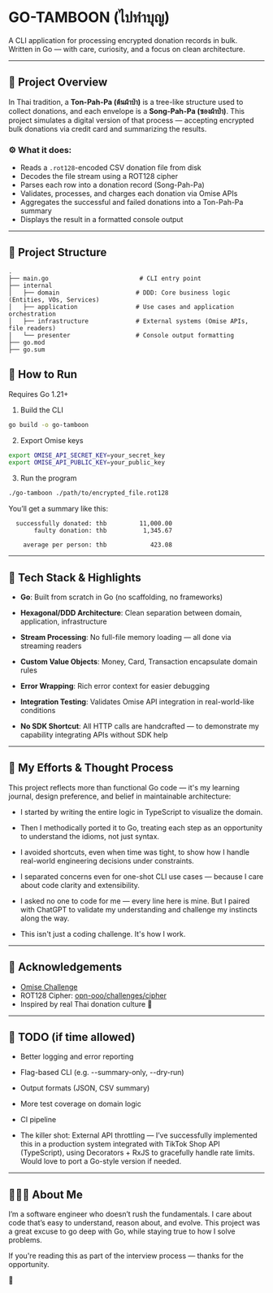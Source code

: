# GO-TAMBOON (ไปทำบุญ)

A CLI application for processing encrypted donation records in bulk.  
Written in Go — with care, curiosity, and a focus on clean architecture.

---

## 🧠 Project Overview

In Thai tradition, a **Ton-Pah-Pa (ต้นผ้าป่า)** is a tree-like structure used to collect donations, and each envelope is
a **Song-Pah-Pa (ซองผ้าป่า)**. This project simulates a digital version of that process — accepting encrypted bulk
donations via credit card and summarizing the results.

### ⚙️ What it does:

- Reads a `.rot128`-encoded CSV donation file from disk
- Decodes the file stream using a ROT128 cipher
- Parses each row into a donation record (Song-Pah-Pa)
- Validates, processes, and charges each donation via Omise APIs
- Aggregates the successful and failed donations into a Ton-Pah-Pa summary
- Displays the result in a formatted console output

---

## 📂 Project Structure

```
.
├── main.go                         # CLI entry point
├── internal
│   ├── domain                     # DDD: Core business logic (Entities, VOs, Services)
│   ├── application                # Use cases and application orchestration
│   ├── infrastructure             # External systems (Omise APIs, file readers)
│   └── presenter                  # Console output formatting
├── go.mod
├── go.sum
```

## 🧪 How to Run

Requires Go 1.21+

1. Build the CLI

```bash
go build -o go-tamboon
```

2. Export Omise keys

```bash
export OMISE_API_SECRET_KEY=your_secret_key
export OMISE_API_PUBLIC_KEY=your_public_key
```

3. Run the program

```bash
./go-tamboon ./path/to/encrypted_file.rot128
```

You’ll get a summary like this:

```        total received: thb         12,345.67
  successfully donated: thb         11,000.00
       faulty donation: thb          1,345.67

    average per person: thb            423.08
```

---

## 🧱 Tech Stack & Highlights

- **Go**: Built from scratch in Go (no scaffolding, no frameworks)

- **Hexagonal/DDD Architecture**: Clean separation between domain, application, infrastructure

- **Stream Processing**: No full-file memory loading — all done via streaming readers

- **Custom Value Objects**: Money, Card, Transaction encapsulate domain rules

- **Error Wrapping**: Rich error context for easier debugging

- **Integration Testing**: Validates Omise API integration in real-world-like conditions

- **No SDK Shortcut**: All HTTP calls are handcrafted — to demonstrate my capability integrating APIs without SDK help

---

## 🤝 My Efforts & Thought Process

This project reflects more than functional Go code — it's my learning journal, design preference, and belief in
maintainable architecture:

- I started by writing the entire logic in TypeScript to visualize the domain.

- Then I methodically ported it to Go, treating each step as an opportunity to understand the idioms, not just syntax.

- I avoided shortcuts, even when time was tight, to show how I handle real-world engineering decisions under
  constraints.

- I separated concerns even for one-shot CLI use cases — because I care about code clarity and extensibility.

- I asked no one to code for me — every line here is mine. But I paired with ChatGPT to validate my understanding and
  challenge my instincts along the way.

- This isn't just a coding challenge. It's how I work.

---

## 🧾 Acknowledgements

- [Omise Challenge](https://github.com/opn-ooo/challenges/tree/master/challenge-go)
- ROT128
  Cipher: [opn-ooo/challenges/cipher](https://github.com/opn-ooo/challenges/blob/master/challenge-go/cipher/rot128.go)
- Inspired by real Thai donation culture 🧧

---

## 📌 TODO (if time allowed)

- Better logging and error reporting

- Flag-based CLI (e.g. --summary-only, --dry-run)

- Output formats (JSON, CSV summary)

- More test coverage on domain logic

- CI pipeline

- The killer shot: External API throttling — I’ve successfully implemented this in a production system integrated with
  TikTok Shop API (TypeScript), using Decorators + RxJS to gracefully handle rate limits. Would love to port a Go-style
  version if needed.

---

## 🙋🏻‍♂️ About Me

I’m a software engineer who doesn’t rush the fundamentals. I care about code that’s easy to understand, reason about,
and evolve. This project was a great excuse to go deep with Go, while staying true to how I solve problems.

If you're reading this as part of the interview process — thanks for the opportunity.

🙏
